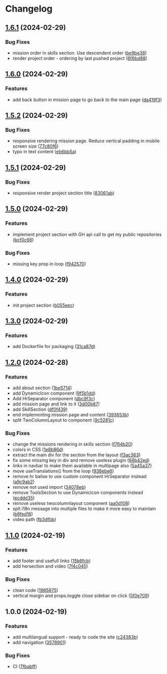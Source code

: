 # Changelog

## [1.6.1](https://github.com/oliv3340/portfolio/compare/v1.6.0...v1.6.1) (2024-02-29)


### Bug Fixes

* mission order in skills section. Use descendent order ([be9be38](https://github.com/oliv3340/portfolio/commit/be9be386ce66e71366f48f279c0445e922719bd4))
* render project order - ordering by last pushed project ([6f6bd88](https://github.com/oliv3340/portfolio/commit/6f6bd88f6f13f49e27ebfc6162ad203eb458f9f2))

## [1.6.0](https://github.com/oliv3340/portfolio/compare/v1.5.2...v1.6.0) (2024-02-29)


### Features

* add back button in mission page to go back to the main page ([da419f3](https://github.com/oliv3340/portfolio/commit/da419f347edf165911956cccccc141659c891cf8))

## [1.5.2](https://github.com/oliv3340/portfolio/compare/v1.5.1...v1.5.2) (2024-02-29)


### Bug Fixes

* responsive rendering mission page. Reduce vertical padding in mobile screen size ([77c80f6](https://github.com/oliv3340/portfolio/commit/77c80f6725ef56eea04312b49495e4ac52ba38a8))
* typo in text content ([eb6bb5a](https://github.com/oliv3340/portfolio/commit/eb6bb5a2831fa596733b30d8bb88aa48955157e5))

## [1.5.1](https://github.com/oliv3340/portfolio/compare/v1.5.0...v1.5.1) (2024-02-29)


### Bug Fixes

* responsive render project section title ([83061ab](https://github.com/oliv3340/portfolio/commit/83061abf0005789e4804e299c226db0b50ba92bf))

## [1.5.0](https://github.com/oliv3340/portfolio/compare/v1.4.0...v1.5.0) (2024-02-29)


### Features

* implement project section with GH api call to get my public repositories ([bcf0c66](https://github.com/oliv3340/portfolio/commit/bcf0c661c624c4a599fb642e4e2fb3186b4e6633))


### Bug Fixes

* missing key prop in loop ([f942570](https://github.com/oliv3340/portfolio/commit/f9425705f32fe6ce62cc2899d33001aba19bec18))

## [1.4.0](https://github.com/oliv3340/portfolio/compare/v1.3.0...v1.4.0) (2024-02-29)


### Features

* init project section ([b055eec](https://github.com/oliv3340/portfolio/commit/b055eec5910f0b0967033543ff4991027a91fe63))

## [1.3.0](https://github.com/oliv3340/portfolio/compare/v1.2.0...v1.3.0) (2024-02-29)


### Features

* add Dockerfile for packaging ([31ca87d](https://github.com/oliv3340/portfolio/commit/31ca87d555ee8d51cda404518faee55415162d86))

## [1.2.0](https://github.com/oliv3340/portfolio/compare/v1.1.0...v1.2.0) (2024-02-28)


### Features

* add about section ([1be5714](https://github.com/oliv3340/portfolio/commit/1be57146878c474faffae4a8dad73a1886f9c0e9))
* add DynamicIcon component ([9f5b1dd](https://github.com/oliv3340/portfolio/commit/9f5b1dddc33beaff3b4ef2f17da920edf6b0ba51))
* Add HrSeparator component ([dbc9f3c](https://github.com/oliv3340/portfolio/commit/dbc9f3c76ddebc3cd8a5ea11cdd148636cf48cf2))
* add mission page and link to it ([3d00b87](https://github.com/oliv3340/portfolio/commit/3d00b87510a4a6edcc5a5030338377c1655bdb88))
* add SkillSection ([df0f439](https://github.com/oliv3340/portfolio/commit/df0f439473198518b25c699e22ec2932a82efe4a))
* end implementing mission page and content ([393653b](https://github.com/oliv3340/portfolio/commit/393653bdb46f785f74ef238eeea27880e87a2ea0))
* split TwoColumnLayout to component ([9c5281c](https://github.com/oliv3340/portfolio/commit/9c5281c5762c7c1faff6315b8f1ce5b888d2c135))


### Bug Fixes

* change the missions rendering in skills section ([f764b20](https://github.com/oliv3340/portfolio/commit/f764b20a2451d9e2471bce7b78ed23bf608ee2ba))
* colors in CSS ([1e8b86d](https://github.com/oliv3340/portfolio/commit/1e8b86dc129b48b2a39ea46933947bab5f809543))
* extract the main div for the section from the layout ([f3ac363](https://github.com/oliv3340/portfolio/commit/f3ac3635dac006b9c704f56c9b5d47fb6628cec4))
* fix some missing key in div and remove useless plugin ([68b42ed](https://github.com/oliv3340/portfolio/commit/68b42ed03727cf32395713471e3ad8ff4bd72a81))
* links in navbar to make them available in multipage also ([5a45a37](https://github.com/oliv3340/portfolio/commit/5a45a370bd86f2e23087e30793117f2993395bc1))
* move useTranslations() from the loop ([938ebe6](https://github.com/oliv3340/portfolio/commit/938ebe6d69f0dcc3853670487775efecc368af74))
* remove hr balise to use custom component HrSeparator instead ([a9c9ab2](https://github.com/oliv3340/portfolio/commit/a9c9ab231d2904b86aaad1454931bb55b3646e52))
* remove not used import ([34078eb](https://github.com/oliv3340/portfolio/commit/34078eb7c2e997712744a4cad04f5775e9e0ac6a))
* remove ToolsSection to use DynamicIcon components instead ([ecddd35](https://github.com/oliv3340/portfolio/commit/ecddd35c609a675dc76d0bbf2c072fb98d07ccb7))
* remove useless twocolumnlayout component ([aa0d108](https://github.com/oliv3340/portfolio/commit/aa0d108dd6241cc9ccda954155e84785e3f4621e))
* splt i18n message into multiple files to make it more easy to maintain ([b6fed16](https://github.com/oliv3340/portfolio/commit/b6fed164f70371c04baed0b09b8d13cb462a7179))
* video path ([fb3dfbb](https://github.com/oliv3340/portfolio/commit/fb3dfbb1056ed9338630e15b7290b47f57d76c88))

## [1.1.0](https://github.com/oliv3340/portfolio/compare/v1.0.0...v1.1.0) (2024-02-19)


### Features

* add footer and usefull links ([15b6fcb](https://github.com/oliv3340/portfolio/commit/15b6fcb55c3a5148561fef4885ad27526db9a244))
* add hersection and video ([7f4c045](https://github.com/oliv3340/portfolio/commit/7f4c04581b48ebec52124c796836f986757d922a))


### Bug Fixes

* clean code ([1965875](https://github.com/oliv3340/portfolio/commit/1965875bb9e8aff9eb15983e3d4d725889b23b0a))
* vertical margin and props.toggle close sidebar on click ([5f0e709](https://github.com/oliv3340/portfolio/commit/5f0e70991a67498367299d9f404d1e733641f6d4))

## 1.0.0 (2024-02-19)


### Features

* add multilangual support - ready to code the site ([c24383b](https://github.com/oliv3340/portfolio/commit/c24383b543023fa484fa6d7ca178f0cc42261b63))
* add navigation ([3578901](https://github.com/oliv3340/portfolio/commit/35789015cea242a1fcb61ed177c174e044318b8e))


### Bug Fixes

* CI ([7fbabff](https://github.com/oliv3340/portfolio/commit/7fbabff3d524743b2af82e9d64c04c324230e3db))

